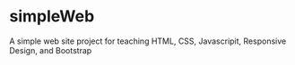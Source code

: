 # simpleWeb
A simple web site project for teaching HTML, CSS, Javascripit, Responsive Design, and Bootstrap
